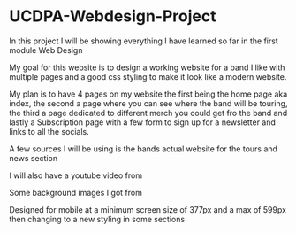 # UCDPA-Webdesign-Project
In this project I will be showing everything I have learned so far in the first module Web Design 

My goal for this website is to design a working website for a band I like with multiple pages and a good css styling to make it look like a modern website.

My plan is to have 4 pages on my website the first being the home page aka index, the second a page where you can see where the band will be touring, the third a page dedicated to different merch you could get fro the band and lastly a Subscription page with a few form to sign up for a newsletter and links to all the socials.

A few sources I will be using is the bands actual website for the tours and news section
<!-- (https://toolband.com) -->
I will also have a youtube video from 
<!-- (https://youtube.com) -->
Some background images I got from 
<!-- (https://wallpaperflare.com) -->

Designed for mobile at a minimum screen size of 377px and a max of 599px then changing to a new styling in some sections 
